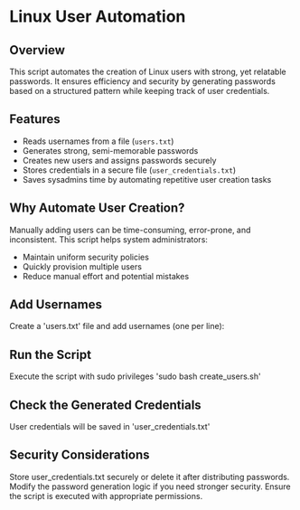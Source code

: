 # Linux User Automation
 
## Overview
This script automates the creation of Linux users with strong, yet relatable passwords. It ensures efficiency and security by generating passwords based on a structured pattern while keeping track of user credentials.

## Features
- Reads usernames from a file (`users.txt`)
- Generates strong, semi-memorable passwords  
- Creates new users and assigns passwords securely   
- Stores credentials in a secure file (`user_credentials.txt`)
- Saves sysadmins time by automating repetitive user creation tasks

## Why Automate User Creation?  
Manually adding users can be time-consuming, error-prone, and inconsistent. This script helps system administrators:
- Maintain uniform security policies
- Quickly provision multiple users
- Reduce manual effort and potential mistakes

## Add Usernames
Create a 'users.txt' file and add usernames (one per line):
## Run the Script
Execute the script with sudo privileges
'sudo bash create_users.sh'
##  Check the Generated Credentials
User credentials will be saved in 'user_credentials.txt'
## Security Considerations
Store user_credentials.txt securely or delete it after distributing passwords.
Modify the password generation logic if you need stronger security.
Ensure the script is executed with appropriate permissions.
